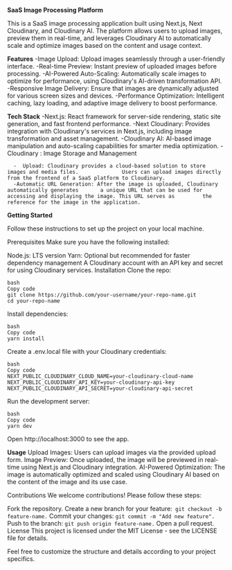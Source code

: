 **SaaS Image Processing Platform**

This is a SaaS image processing application built using Next.js, Next Cloudinary, and Cloudinary AI. The platform allows users to upload images, preview them in real-time, and leverages Cloudinary AI to automatically scale and optimize images based on the content and usage context.

**Features**
-Image Upload: Upload images seamlessly through a user-friendly interface.
-Real-time Preview: Instant preview of uploaded images before processing.
-AI-Powered Auto-Scaling: Automatically scale images to optimize for performance, using Cloudinary's AI-driven transformation API.
-Responsive Image Delivery: Ensure that images are dynamically adjusted for various screen sizes and devices.
-Performance Optimization: Intelligent caching, lazy loading, and adaptive image delivery to boost performance.

**Tech Stack**
-Next.js: React framework for server-side rendering, static site generation, and fast frontend performance.
-Next Cloudinary: Provides integration with Cloudinary's services in Next.js, including image transformation and asset management.
-Cloudinary AI: AI-based image manipulation and auto-scaling capabilities for smarter media optimization.
-Cloudinary : Image Storage and Management

      -  Upload: Cloudinary provides a cloud-based solution to store images and media files.              Users can upload images directly from the frontend of a SaaS platform to Cloudinary.
      -Automatic URL Generation: After the image is uploaded, Cloudinary automatically generates       a unique URL that can be used for accessing and displaying the image. This URL serves as         the reference for the image in the application.

**Getting Started**

Follow these instructions to set up the project on your local machine.

Prerequisites
Make sure you have the following installed:

Node.js: LTS version
Yarn: Optional but recommended for faster dependency management
A Cloudinary account with an API key and secret for using Cloudinary services.
Installation
Clone the repo:
```
bash
Copy code
git clone https://github.com/your-username/your-repo-name.git
cd your-repo-name
```

Install dependencies:
```
bash
Copy code
yarn install
```

Create a .env.local file with your Cloudinary credentials:
```
bash
Copy code
NEXT_PUBLIC_CLOUDINARY_CLOUD_NAME=your-cloudinary-cloud-name
NEXT_PUBLIC_CLOUDINARY_API_KEY=your-cloudinary-api-key
NEXT_PUBLIC_CLOUDINARY_API_SECRET=your-cloudinary-api-secret

```

Run the development server:
```
bash
Copy code
yarn dev
```
Open http://localhost:3000 to see the app.

**Usage**
Upload Images: Users can upload images via the provided upload form.
Image Preview: Once uploaded, the image will be previewed in real-time using Next.js and Cloudinary integration.
AI-Powered Optimization: The image is automatically optimized and scaled using Cloudinary AI based on the content of the image and its use case.

Contributions
We welcome contributions! Please follow these steps:

Fork the repository.
Create a new branch for your feature:` git checkout -b feature-name.`
Commit your changes: `git commit -m "Add new feature".`
Push to the branch: `git push origin feature-name.`
Open a pull request.
License
This project is licensed under the MIT License - see the LICENSE file for details.

Feel free to customize the structure and details according to your project specifics.
